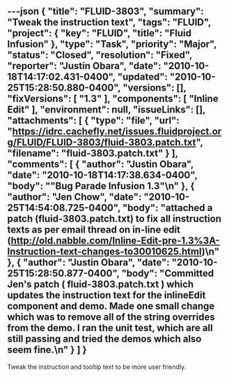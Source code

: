 ---json
{
  "title": "FLUID-3803",
  "summary": "Tweak the instruction text",
  "tags": "FLUID",
  "project": {
    "key": "FLUID",
    "title": "Fluid Infusion"
  },
  "type": "Task",
  "priority": "Major",
  "status": "Closed",
  "resolution": "Fixed",
  "reporter": "Justin Obara",
  "date": "2010-10-18T14:17:02.431-0400",
  "updated": "2010-10-25T15:28:50.880-0400",
  "versions": [],
  "fixVersions": [
    "1.3"
  ],
  "components": [
    "Inline Edit"
  ],
  "environment": null,
  "issueLinks": [],
  "attachments": [
    {
      "type": "file",
      "url": "https://idrc.cachefly.net/issues.fluidproject.org/FLUID/FLUID-3803/fluid-3803.patch.txt",
      "filename": "fluid-3803.patch.txt"
    }
  ],
  "comments": [
    {
      "author": "Justin Obara",
      "date": "2010-10-18T14:17:38.634-0400",
      "body": "\"Bug Parade Infusion 1.3\"\n"
    },
    {
      "author": "Jen Chow",
      "date": "2010-10-25T14:54:08.725-0400",
      "body": "attached a patch (fluid-3803.patch.txt) to fix all instruction texts as per email thread on in-line edit (<http://old.nabble.com/Inline-Edit-pre-1.3%3A-Instruction-text-changes-to30010625.html>)\n"
    },
    {
      "author": "Justin Obara",
      "date": "2010-10-25T15:28:50.877-0400",
      "body": "Committed Jen's patch ( fluid-3803.patch.txt ) which updates the instruction text for the inlineEdit component and demo. Made one small change which was to remove all of the string overrides from the demo. I ran the unit test, which are all still passing and tried the demos which also seem fine.\n"
    }
  ]
}
---
Tweak the instruction and tooltip text to be more user friendly.

        